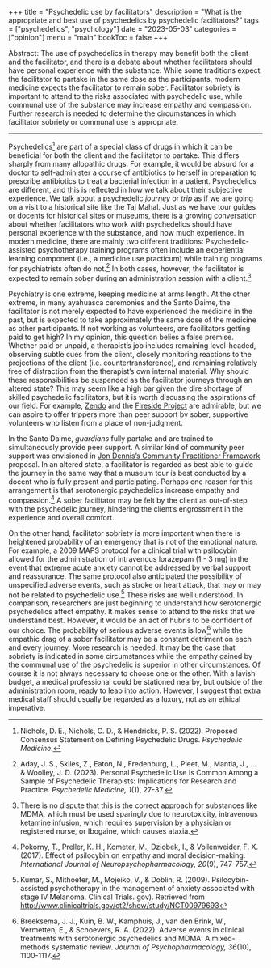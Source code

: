 +++
title = "Psychedelic use by facilitators"
description = "What is the appropriate and best use of psychedelics by psychedelic facilitators?"
tags = ["psychedelics", "psychology"]
date = "2023-05-03"
categories = ["opinion"]
menu = "main"
bookToc = false
+++

Abstract: The use of psychedelics in therapy may benefit both the client and the facilitator, and there is a debate about whether facilitators should have personal experience with the substance. While some traditions expect the facilitator to partake in the same dose as the participants, modern medicine expects the facilitator to remain sober. Facilitator sobriety is important to attend to the risks associated with psychedelic use, while communal use of the substance may increase empathy and compassion. Further research is needed to determine the circumstances in which facilitator sobriety or communal use is appropriate.

---

Psychedelics[^nichols2022] are part of a special class of drugs in which it can be beneficial for both the client and the facilitator to partake. This differs sharply from many allopathic drugs. For example, it would be absurd for a doctor to self-administer a course of antibiotics to herself in preparation to prescribe antibiotics to treat a bacterial infection in a patient. Psychedelics are different, and this is reflected in how we talk about their subjective experience. We talk about a psychedelic *journey* or *trip* as if we are going on a visit to a historical site like the Taj Mahal. Just as we have tour guides or docents for historical sites or museums, there is a growing conversation about whether facilitators who work with psychedelics should have personal experience with the substance, and how much experience. In modern medicine, there are mainly two different traditions: Psychedelic-assisted psychotherapy training programs often include an experiential learning component (i.e., a medicine use practicum) while training programs for psychiatrists often do not.[^aday2023] In both cases, however, the facilitator is expected to remain sober during an administration session with a client.[^exceptions]

Psychiatry is one extreme, keeping medicine at arms length. At the other extreme, in many ayahuasca ceremonies and the Santo Daime, the facilitator is not merely expected to have experienced the medicine in the past, but is expected to take approximately the same dose of the medicine as other participants. If not working as volunteers, are facilitators getting paid to get high? In my opinion, this question belies a false premise. Whether paid or unpaid, a therapist’s job includes remaining level-headed, observing subtle cues from the client, closely monitoring reactions to the projections of the client (i.e. countertransference), and remaining relatively free of distraction from the therapist’s own internal material. Why should these responsibilities be suspended as the facilitator journeys through an altered state? This may seem like a high bar given the dire shortage of skilled psychedelic facilitators, but it is worth discussing the aspirations of our field. For example, [Zendo](https://zendoproject.org/) and the [Fireside Project](https://firesideproject.org/) are admirable, but we can aspire to offer trippers more than peer support by sober, supportive volunteers who listen from a place of non-judgment.

In the Santo Daime, *guardians* fully partake and are trained to simultaneously provide peer support. A similar kind of community peer support was envisioned in [Jon Dennis’s Community Practitioner Framework](https://chacruna.net/the-community-practitioner-framework-for-psilocybin-services-under-the-oregon-psilocybin-services-act-a-primer/) proposal. In an altered state, a facilitator is regarded as best able to guide the journey in the same way that a museum tour is best conducted by a docent who is fully present and participating. Perhaps one reason for this arrangement is that serotonergic psychedelics increase empathy and compassion.[^pokorny2017] A sober facilitator may be felt by the client as out-of-step with the psychedelic journey, hindering the client’s engrossment in the experience and overall comfort.

On the other hand, facilitator sobriety is more important when there is heightened probability of an emergency that is not of the emotional nature. For example, a 2009 MAPS protocol for a clinical trial with psilocybin allowed for the administration of intravenous lorazepam (1 - 3 mg) in the event that extreme acute anxiety cannot be addressed by verbal support and reassurance. The same protocol also anticipated the possibility of unspecified adverse events, such as stroke or heart attack, that may or may not be related to psychedelic use.[^kumar2009] These risks are well understood. In comparison, researchers are just beginning to understand how serotonergic psychedelics affect empathy. It makes sense to attend to the risks that we understand best. However, it would be an act of hubris to be confident of our choice. The probability of serious adverse events is low[^breeksema2022] while the empathic drag of a sober facilitator may be a constant detriment on each and every journey. More research is needed. It may be the case that sobriety is indicated in some circumstances while the empathy gained by the communal use of the psychedelic is superior in other circumstances. Of course it is not always necessary to choose one or the other. With a lavish budget, a medical professional could be stationed nearby, but outside of the administration room, ready to leap into action. However, I suggest that extra medical staff should usually be regarded as a luxury, not as an ethical imperative.

[^nichols2022]: Nichols, D. E., Nichols, C. D., & Hendricks, P. S. (2022). Proposed Consensus Statement on Defining Psychedelic Drugs. *Psychedelic Medicine*.

[^aday2023]: Aday, J. S., Skiles, Z., Eaton, N., Fredenburg, L., Pleet, M., Mantia, J., ... & Woolley, J. D. (2023). Personal Psychedelic Use Is Common Among a Sample of Psychedelic Therapists: Implications for Research and Practice. *Psychedelic Medicine, 1*(1), 27-37.

[^exceptions]: There is no dispute that this is the correct approach for substances like MDMA, which must be used sparingly due to neurotoxicity, intravenous ketamine infusion, which requires supervision by a physician or registered nurse, or Ibogaine, which causes ataxia.

[^pokorny2017]: Pokorny, T., Preller, K. H., Kometer, M., Dziobek, I., & Vollenweider, F. X. (2017). Effect of psilocybin on empathy and moral decision-making. *International Journal of Neuropsychopharmacology, 20*(9), 747-757.

[^kumar2009]: Kumar, S., Mithoefer, M., Mojeiko, V., & Doblin, R. (2009). Psilocybin-assisted psychotherapy in the management of anxiety associated with stage IV Melanoma. Clinical Trials. gov). Retrieved from http://www.clinicaltrials.gov/ct2/show/study/NCT00979693

[^breeksema2022]: Breeksema, J. J., Kuin, B. W., Kamphuis, J., van den Brink, W., Vermetten, E., & Schoevers, R. A. (2022). Adverse events in clinical treatments with serotonergic psychedelics and MDMA: A mixed-methods systematic review. *Journal of Psychopharmacology, 36*(10), 1100-1117.
